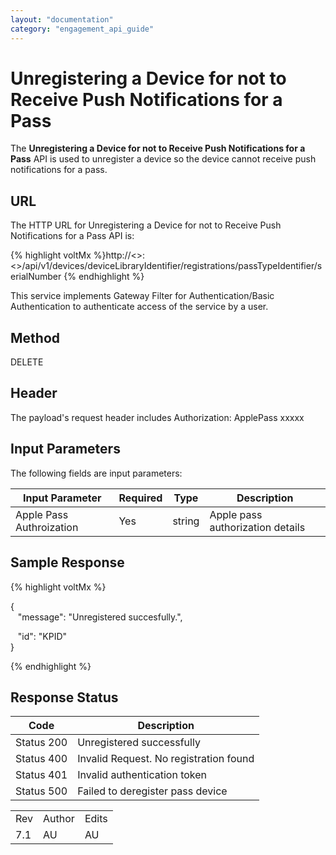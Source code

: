 ```yaml
---
layout: "documentation"
category: "engagement_api_guide"
---
```

                            


Unregistering a Device for not to Receive Push Notifications for a Pass
=======================================================================

The **Unregistering a Device for not to Receive Push Notifications for a Pass** API is used to unregister a device so the device cannot receive push notifications for a pass.

URL
---

The HTTP URL for Unregistering a Device for not to Receive Push Notifications for a Pass API is:

{% highlight voltMx %}http://<<host>>:<<port>>/api/v1/devices/deviceLibraryIdentifier/registrations/passTypeIdentifier/serialNumber
{% endhighlight %}

This service implements Gateway Filter for Authentication/Basic Authentication to authenticate access of the service by a user.

Method
------

DELETE

Header
------

The payload's request header includes Authorization: ApplePass xxxxx

Input Parameters
----------------

The following fields are input parameters:

  
| Input Parameter | Required | Type | Description |
| --- | --- | --- | --- |
| Apple Pass Authroization | Yes | string | Apple pass authorization details |

Sample Response
---------------

{% highlight voltMx %}

{  
   "message": "Unregistered succesfully.",

   "id": "KPID"  
}


{% endhighlight %}

Response Status
---------------

  
| Code | Description |
| --- | --- |
| Status 200 | Unregistered successfully |
| Status 400 | Invalid Request. No registration found |
| Status 401 | Invalid authentication token |
| Status 500 | Failed to deregister pass device |

<table class="TableStyle-RevisionTable" cellspacing="0" style="margin-left: 0;margin-right: auto;mc-table-style: url('../Resources/TableStyles/RevisionTable.css');" data-mc-conditions="Default.HTML"><colgroup><col class="TableStyle-RevisionTable-Column-Column1"> <col class="TableStyle-RevisionTable-Column-Column1"> <col class="TableStyle-RevisionTable-Column-Column1"></colgroup><tbody><tr class="TableStyle-RevisionTable-Body-Body1"><td class="TableStyle-RevisionTable-BodyE-Column1-Body1">Rev</td><td class="TableStyle-RevisionTable-BodyE-Column1-Body1">Author</td><td class="TableStyle-RevisionTable-BodyD-Column1-Body1">Edits</td></tr><tr class="TableStyle-RevisionTable-Body-Body1"><td class="TableStyle-RevisionTable-BodyB-Column1-Body1">7.1</td><td class="TableStyle-RevisionTable-BodyB-Column1-Body1">AU</td><td class="TableStyle-RevisionTable-BodyA-Column1-Body1">AU</td></tr></tbody></table>
